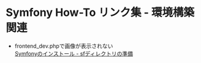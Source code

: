 Symfony How-To リンク集 - 環境構築関連
======================================

- frontend_dev.phpで画像が表示されない<br />
  [Symfonyのインストール - sfディレクトリの準備](for-beginners/installation#b59803d070c6fafd000af8cc4ae1288a)



